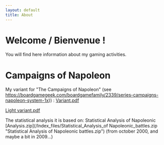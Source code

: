 ```yaml
---
layout: default
title: About
---
```

# Welcome / Bienvenue !

You will find here information about my gaming activities. 



# Campaigns of Napoleon

My variant for "The Campaigns of Napoleon" (see https://boardgamegeek.com/boardgamefamily/2339/series-campaigns-napoleon-system-1x)) : [Variant.pdf](DaudinCampaingsofNapoleonVariant_0_7_14.pdf "DaudinCampaingsofNapoleonVariant_0_7_14.pdf") 


[Light variant.pdf](/Index_files/DaudinCampaingsofNapoleonLightVariant_0_1_11.pdf "DaudinCampaingsofNapoleonLightVariant_0_1_11.pdf")


The statistical analysis it is based on: Statistical Analysis of Napoleonic [Analysis.zip](/Index_files/Statistical_Analysis_of Napoleonic_battles.zip "Statistical Analysis of Napoleonic battles.zip") (from october 2000, and maybe a bit in 2009...)


